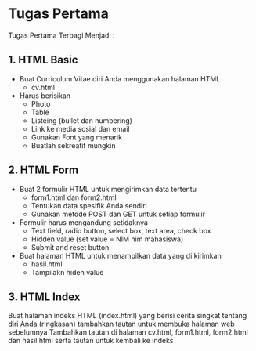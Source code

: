 # Tugas Pertama
Tugas Pertama Terbagi Menjadi : 
## 1. HTML Basic
* Buat Curriculum Vitae diri Anda menggunakan halaman HTML
  * cv.html
* Harus berisikan
  * Photo
  * Table 
  * Listeing (bullet dan numbering)
  * Link ke media sosial dan email
  * Gunakan Font yang menarik
  * Buatlah sekreatif mungkin
## 2. HTML Form
* Buat 2 formulir HTML untuk mengirimkan data tertentu
  * form1.html dan form2.html
  * Tentukan data spesifik Anda sendiri
  * Gunakan metode POST dan GET untuk setiap formulir
* Formulir harus mengandung setidaknya
  * Text field, radio button, select box, text area, check box
  * Hidden value (set value = NIM nim mahasiswa)
  * Submit and reset button
* Buat halaman HTML untuk menampilkan data yang di kirimkan
  * hasil.html
  * Tampilakn hiden value
## 3. HTML Index
Buat halaman indeks HTML (index.html) yang berisi cerita singkat tentang diri Anda (ringkasan)
tambahkan tautan untuk membuka halaman web sebelumnya
Tambahkan tautan di halaman cv.html, form1.html, form2.html dan hasil.html serta tautan untuk kembali ke indeks
